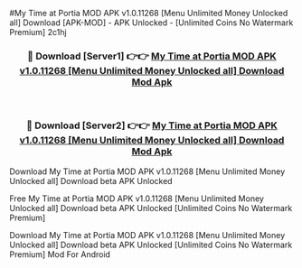#My Time at Portia MOD APK v1.0.11268 [Menu Unlimited Money Unlocked all] Download [APK-MOD] - APK Unlocked - [Unlimited Coins No Watermark Premium] 2c1hj



<div align="center">

<h3>🔴 Download [Server1] 👉👉 <a href="https://momento.my/?title=My_Time_at_Portia_MOD_APK_v1.0.11268_[Menu_Unlimited_Money_Unlocked_all]_Download">My Time at Portia MOD APK v1.0.11268 [Menu Unlimited Money Unlocked all] Download Mod Apk</a></h3><br>

<h3>🔴 Download [Server2] 👉👉 <a href="https://momento.my/?title=My_Time_at_Portia_MOD_APK_v1.0.11268_[Menu_Unlimited_Money_Unlocked_all]_Download">My Time at Portia MOD APK v1.0.11268 [Menu Unlimited Money Unlocked all] Download Mod Apk</a></h3>
</div>



Download My Time at Portia MOD APK v1.0.11268 [Menu Unlimited Money Unlocked all] Download beta APK Unlocked

Free My Time at Portia MOD APK v1.0.11268 [Menu Unlimited Money Unlocked all] Download beta APK Unlocked [Unlimited Coins No Watermark Premium]

Download My Time at Portia MOD APK v1.0.11268 [Menu Unlimited Money Unlocked all] Download beta APK Unlocked [Unlimited Coins No Watermark Premium] Mod For Android
